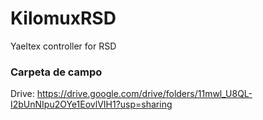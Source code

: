 # KilomuxRSD
Yaeltex controller for RSD

### Carpeta de campo

Drive: https://drive.google.com/drive/folders/11mwl_U8QL-I2bUnNIpu2OYe1EovlVIH1?usp=sharing
